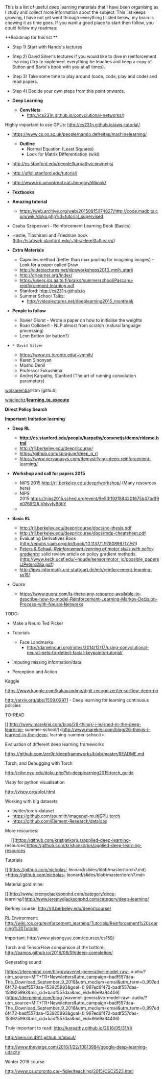 This is a list of useful deep learning materials that I have been organising as I study and collect more information about the subject. This list keeps growing, I have not yet went through everything I listed below, my brain is chewing it as time goes. If you want a good place to start then follow, you could follow my roadmap:

**Roadmap for this list **

* Step 1) Start with Nando's lectures
* Step 2) David Silver's lectures if you would like to dive in reinforcement learning (Try to implement everything he teaches and keep a copy of Sutton and Barto's book with you at all times).
* Step 3) Take some time to play around (code, code, play and code) and read papers. 
* Step 4) Decide your own steps from this point onwards.



* **Deep Learning**
    * **ConvNets**
      * <http://cs231n.github.io/convolutional-networks/>)

  

  

Highly important to use GPUs: <http://cs231n.github.io/aws-tutorial/>

  

  

  * <https://www.cs.ox.ac.uk/people/nando.defreitas/machinelearning/>
    * **Outline**
      * Normal Equation (Least Squares)
      * Look for Matrix Differentiation (wiki)
  * <http://cs.stanford.edu/people/karpathy/convnetjs/>
  * <http://ufldl.stanford.edu/tutorial/>
  * <http://www.iro.umontreal.ca/~bengioy/dlbook/>

  

  * **Textbooks**
  * **Amazing tutorial**
    * <https://web.archive.org/web/20150915074827/http://code.madbits.com/wiki/doku.php?id=tutorial_supervised>

  * Csaba Szepesvari - Reinforcement Learning Book (Basics)

  * Hastie, Tibshirani and Friedman book (<http://statweb.stanford.edu/~tibs/ElemStatLearn/>)

  

  * **Extra Materials**
    * Capsules method (better than max pooling for imagining images) - Look for a paper called Draw
    * <http://videolectures.net/nipsworkshops2013_mnih_atari/>
    * <http://drlearner.org/index/>
    * [](https://users.ics.aalto.fi/praiko/summerschool/Pascanu-reinforcement-learning.pdf)<https://users.ics.aalto.fi/praiko/summerschool/Pascanu-reinforcement-learning.pdf>
    * Stanford: [](http://cs231n.github.io)<http://cs231n.github.io>
    * Summer School Talks: 
      * [](http://videolectures.net/deeplearning2015_montreal/)[](http://videolectures.net/deeplearning2015_montreal/)<http://videolectures.net/deeplearning2015_montreal/>

  

  * **People to follow**
    * Xavier Glorat - Wrote a paper on how to initialise the weights
    * Roan Collobert - NLP almost from scratch (natural language processing)
    * Leon Botton (or batton?)

  *     * David Silver
    * [](https://www.cs.toronto.edu/~vmnih/)<https://www.cs.toronto.edu/~vmnih/>
    * Karen Sinonyan
    * Moshu Denil
    * Professor Fukushima
    * Andrej Karpathy, Stanford (The art of running convolution parameters)

  

[wojzaremba](https://github.com/wojzaremba)/lstm (github)

[wojciechz](https://github.com/wojciechz)/**[learning_to_execute](https://github.com/wojciechz/learning_to_execute)**

  

**Direct Policy Search**

**Important: Imitation learning**

  

  * **Deep RL**
    * **<http://cs.stanford.edu/people/karpathy/convnetjs/demo/rldemo.html>**
    * <http://rll.berkeley.edu/deeprlcourse/>
    * [](https://github.com/spragunr/deep_q_rl)<https://github.com/spragunr/deep_q_rl>
    * <https://www.nervanasys.com/demystifying-deep-reinforcement-learning/>

  

  * **Workshop and call for papers 2015**
    * NIPS 2015 <http://rll.berkeley.edu/deeprlworkshop/> (Many resources here)
    * NIPS 2015 [](https://nips2015.sched.org/event/9e53ff92f884201675b47bdf9e0765f2#.VhIvyIvB6hY)<https://nips2015.sched.org/event/9e53ff92f884201675b47bdf9e0765f2#.VhIvyIvB6hY>
    *   

  

  * **Basic RL**
    * <http://rll.berkeley.edu/deeprlcourse/docs/ng-thesis.pdf>
    * <http://rll.berkeley.edu/deeprlcourse/docs/mdp-cheatsheet.pdf>
    * Evaluating Derivatives Book (<http://epubs.siam.org/doi/book/10.1137/1.9780898717761>)
    * [Peters &amp; Schaal: _Reinforcement learning of motor skills with policy gradients_](http://www.keck.ucsf.edu/~houde/sensorimotor_jc/possible_papers/JPeters08a.pdf): solid review article on policy gradient methods. (<http://www.keck.ucsf.edu/~houde/sensorimotor_jc/possible_papers/JPeters08a.pdf>)
    * <http://ipvs.informatik.uni-stuttgart.de/mlr/reinforcement-learning-ss15/>

  

  * Quora 
    * <https://www.quora.com/Is-there-any-resource-available-to-describe-how-to-model-Reinforcement-Learning-Markov-Decision-Process-with-Neural-Networks>

TODO:

  

  * Make a Neuro Ted Picker

  

  

  * Tutorials 
    * Face Landmarks 
      * <http://danielnouri.org/notes/2014/12/17/using-convolutional-neural-nets-to-detect-facial-keypoints-tutorial/>

  

  * Imputing missing information/data

  

  * Perception and Action

  

Kaggle

<https://www.kaggle.com/kakauandme/digit-recognizer/tensorflow-deep-nn>

<http://arxiv.org/abs/1509.02971> \- Deep learning for learning continuous
policies

  

TO-READ

[](http://www.marekrei.com/blog/26-things-i-learned-in-the-deep-learning-
summer-school/)<http://www.marekrei.com/blog/26-things-i-learned-in-the-deep-
learning-summer-school/>

  

  

Evaluation of different deep learning frameworks

[](https://github.com/zer0n/deepframeworks/blob/master/README.md)<https://github.com/zer0n/deepframeworks/blob/master/README.md>

  

Torch, and Debugging with Torch

[](http://cilvr.nyu.edu/doku.php?id=deeplearning2015:torch_guide)<http://cilvr.nyu.edu/doku.php?id=deeplearning2015:torch_guide>

  

Vispy for python visualisation

[](http://vispy.org/plot.html)<http://vispy.org/plot.html>

  

Working with big datasets

  * twitter/torch-dataset
  * [](https://github.com/soumith/imagenet-multiGPU.torch)<https://github.com/soumith/imagenet-multiGPU.torch>
  * [](https://github.com/Element-Research/dataload)<https://github.com/Element-Research/dataload>

  

More resources:

     [](https://github.com/kristjankorjus/applied-deep-learning-
resources)<https://github.com/kristjankorjus/applied-deep-learning-resources>

  

  

  

Tutorials

[](https://github.com/nicholas-
leonard/slides/blob/master/torch7.md)<https://github.com/nicholas-
leonard/slides/blob/master/torch7.md>

  

  

Material gold mine:

  

[](http://www.jeremydjacksonphd.com/category/deep-
learning/)<http://www.jeremydjacksonphd.com/category/deep-learning/>

  

Berkley course:
[](http://rll.berkeley.edu/deeprlcourse/)<http://rll.berkeley.edu/deeprlcourse/>

  

  

RL Environment:
[](http://wiki.ros.org/reinforcement_learning/Tutorials/Reinforcement%20Learning%20Tutorial)<http://wiki.ros.org/reinforcement_learning/Tutorials/Reinforcement%20Learning%20Tutorial>

  

  

Important: <http://www.yisongyue.com/courses/cs159/>

  

Torch and TensorFlow comparison at the bottom:
<http://bamos.github.io/2016/08/09/deep-completion/>

  

Generating sound

[https://deepmind.com/blog/wavenet-generative-model-raw-
audio/?utm_source=MIT+TR+Newsletters&amp;utm_campaign=badf557daa-
The_Download_September_9_2016&amp;utm_medium=email&amp;utm_term=0_997ed6f472-badf557daa-153925993&amp;goal=0_997ed6f472-badf557daa-153925993&amp;mc_cid=badf557daa&amp;mc_eid=86e9a84406](https://deepmind.com/blog
/wavenet-generative-model-raw-
audio/?utm_source=MIT+TR+Newsletters&utm_campaign=badf557daa-
The_Download_September_9_2016&utm_medium=email&utm_term=0_997ed6f472-badf557daa-153925993&goal=0_997ed6f472-badf557daa-153925993&mc_cid=badf557daa&mc_eid=86e9a84406)

  

Truly important to read: <http://karpathy.github.io/2016/05/31/rl/>

  

<http://pemami4911.github.io/about/>

  

  

<http://www.theverge.com/2016/1/22/10813984/google-deep-learning-udacity>

  

Winter 2016 course

<http://www.cs.utoronto.ca/~fidler/teaching/2015/CSC2523.html>


